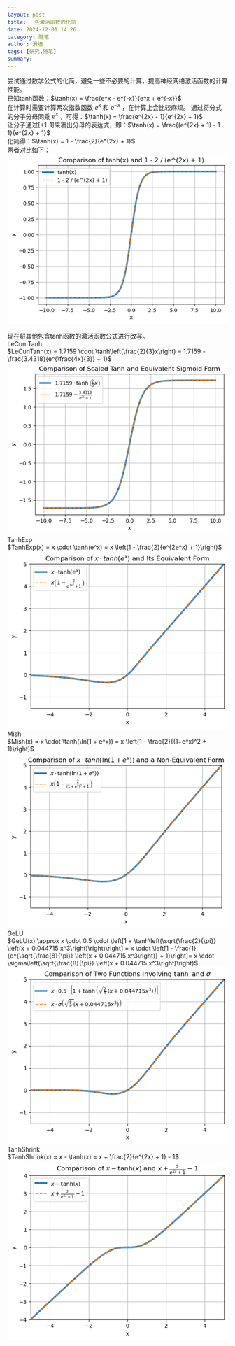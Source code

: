 ```yaml
---
layout: post
title: 一些激活函数的化简
date: 2024-12-01 14:26
category: 随笔
author: 滑墙
tags: [研究,随笔]
summary: 
---
```


尝试通过数学公式的化简，避免一些不必要的计算，提高神经网络激活函数的计算性能。  
已知tanh函数：$\tanh(x) = \frac{e^x - e^{-x}}{e^x + e^{-x}}$  
在计算时需要计算两次指数函数 $e^x$ 和 $e^{-x}$ ，在计算上会比较麻烦。
通过将分式的分子分母同乘 $e^x$ ，可得：$\tanh(x) = \frac{e^{2x} - 1}{e^{2x} + 1}$  
让分子通过[\+1-1]来凑出分母的表达式，即：$\tanh(x) = \frac{(e^{2x} + 1) - 1 - 1}{e^{2x} + 1}$  
化简得：$\tanh(x) = 1 - \frac{2}{e^{2x} + 1}$  
两者对比如下：  
![](/assets/images/activation/1.png)

现在将其他包含tanh函数的激活函数公式进行改写。  
LeCun Tanh  
   $LeCunTanh(x) = 1.7159 \cdot \tanh\left(\frac{2}{3}x\right) = 1.7159 - \frac{3.4318}{e^{\frac{4x}{3}} + 1}$  
   ![](/assets/images/activation/2.png)  
TanhExp  
   $TanhExp(x) = x \cdot \tanh(e^x) = x \left(1 - \frac{2}{e^{2e^x} + 1}\right)$  
   ![](/assets/images/activation/3.png)  
Mish  
   $Mish(x) = x \cdot \tanh(\ln(1 + e^x)) = x \left(1 - \frac{2}{(1+e^x)^2 + 1}\right)$  
   ![](/assets/images/activation/4.png)  
GeLU  
   $GeLU(x) \approx x \cdot 0.5 \cdot \left[1 + \tanh\left(\sqrt{\frac{2}{\pi}} \left(x + 0.044715 x^3\right)\right)\right] = x \cdot \left[1 - \frac{1}{e^{\sqrt{\frac{8}{\pi}} \left(x + 0.044715 x^3\right)} + 1}\right]= x \cdot \sigma\left(\sqrt{\frac{8}{\pi}} \left(x + 0.044715 x^3\right)\right)$  
   ![](/assets/images/activation/5.png)  
TanhShrink  
   $TanhShrink(x) = x - \tanh(x) = x + \frac{2}{e^{2x} + 1} - 1$  
   ![](/assets/images/activation/6.png)  
